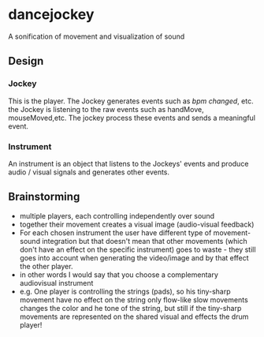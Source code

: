 dancejockey
===========
A sonification of movement and visualization of sound

## Design
### Jockey
This is the player. The Jockey generates events such as *bpm changed*, etc.
the Jockey is listening to the raw events such as handMove, mouseMoved,etc.
The jockey process these events and sends a meaningful event. 

### Instrument
An instrument is an object that listens to the Jockeys' events and produce audio / visual signals and generates other events.

## Brainstorming
- multiple players, each controlling independently over sound
- together their movement creates a visual image (audio-visual feedback)
- For each chosen instrument the user have different type of movement-sound integration but that doesn't mean that other movements (which don't have an effect on the specific instrument) goes to waste - they still goes into account when generating the video/image and by that effect the other player.
- in other words I would say that you choose a complementary audiovisual instrument
- e.g. One player is controlling the strings (pads), so his tiny-sharp movement have no effect on the string only flow-like slow movements changes the color and he tone of the string, but still if the tiny-sharp movements are represented on the shared visual and effects the drum player!
